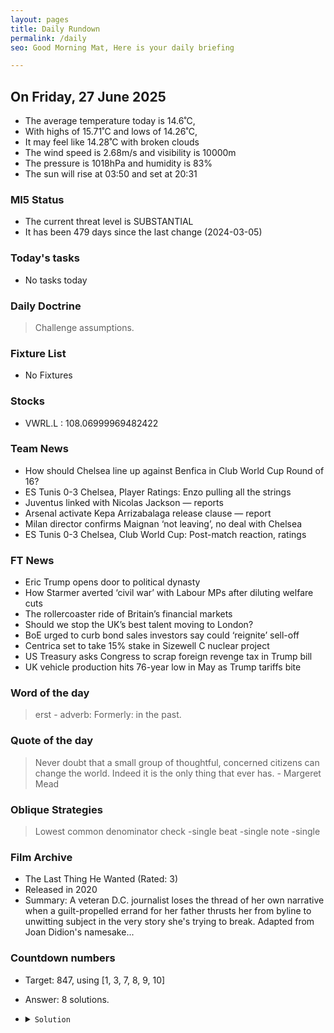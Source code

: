```yaml
---
layout: pages
title: Daily Rundown
permalink: /daily
seo: Good Morning Mat, Here is your daily briefing

---
```


<!-- weather_marker starts -->
## On Friday, 27 June 2025

- The average temperature today is 14.6˚C,
- With highs of 15.71˚C and lows of 14.26˚C,
- It may feel like 14.28˚C with broken clouds
- The wind speed is 2.68m/s and visibility is 10000m
- The pressure is 1018hPa and humidity is 83%
- The sun will rise at 03:50 and set at 20:31

<!-- weather_marker ends -->

### MI5 Status
<!-- threat_marker starts -->
- The current threat level is <span class="highlighter">SUBSTANTIAL</span>
- It has been 479 days since the last change (2024-03-05)

<!-- threat_marker ends -->

### Today's tasks
<!-- task_marker starts -->
- No tasks today
<!-- task_marker ends -->

### Daily Doctrine
<!-- doctrine_marker starts -->
> Challenge assumptions.
<!-- doctrine_marker ends -->

### Fixture List

<!-- fixture_marker starts -->
- No Fixtures
<!-- fixture_marker ends -->

### Stocks

<!-- stocks_marker starts -->

- VWRL.L : 108.06999969482422 

<!-- stocks_marker ends -->

### Team News
<!-- news_marker starts -->

- How should Chelsea line up against Benfica in Club World Cup Round of 16?
- ES Tunis 0-3 Chelsea, Player Ratings: Enzo pulling all the strings
- Juventus linked with Nicolas Jackson — reports
- Arsenal activate Kepa Arrizabalaga release clause — report
- Milan director confirms Maignan ‘not leaving’, no deal with Chelsea
- ES Tunis 0-3 Chelsea, Club World Cup: Post-match reaction, ratings

<!-- news_marker ends -->

### FT News

<!-- ftnews_marker starts -->

- Eric Trump opens door to political dynasty
- How Starmer averted ‘civil war’ with Labour MPs after diluting welfare cuts
- The rollercoaster ride of Britain’s financial markets
- Should we stop the UK’s best talent moving to London?
- BoE urged to curb bond sales investors say could ‘reignite’ sell-off
- Centrica set to take 15% stake in Sizewell C nuclear project
- US Treasury asks Congress to scrap foreign revenge tax in Trump bill
- UK vehicle production hits 76-year low in May as Trump tariffs bite

<!-- ftnews_marker ends -->

### Word of the day

<!-- word_marker starts -->

 > erst - adverb: Formerly: in the past.

<!-- word_marker ends -->

### Quote of the day
<!-- quote_marker starts -->

> Never doubt that a small group of thoughtful, concerned citizens can change the world. Indeed it is the only thing that ever has. - Margeret Mead

<!-- quote_marker ends -->

### Oblique Strategies
<!-- eno_marker starts -->
> Lowest common denominator check
-single beat
-single note
-single

<!-- eno_marker ends -->

### Film Archive

<!-- film_marker starts -->
- The Last Thing He Wanted (Rated: 3)
- Released in 2020
- Summary: A veteran D.C. journalist loses the thread of her own narrative when a guilt-propelled errand for her father thrusts her from byline to unwitting subject in the very story she's trying to break. Adapted from Joan Didion's namesake...
<!-- film_marker ends -->

### Countdown numbers
<!-- game_marker starts -->

- Target: 847, using [1, 3, 7, 8, 9, 10]
- Answer: 8 solutions.

- <details><summary><code>Solution</code></summary>

  Solution: ( 9 + 3 ) x ( 8 - 1 ) x 10 + 7

   </details>

<!-- game_marker ends -->

